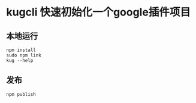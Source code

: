 # kugcli 快速初始化一个google插件项目
## 本地运行
```
npm install
sudo npm link
kug --help
```

## 发布
```
npm publish
```

